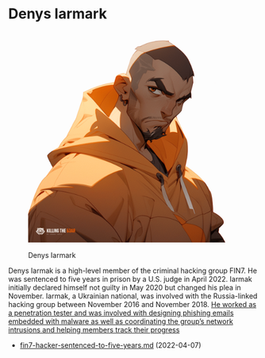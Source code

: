 # Denys Iarmark

<figure><img src="../../../../.gitbook/assets/denysIarmark.png" alt=""><figcaption><p>Denys Iarmark</p></figcaption></figure>

Denys Iarmak is a high-level member of the criminal hacking group FIN7. He was sentenced to five years in prison by a U.S. judge in April 2022. Iarmak initially declared himself not guilty in May 2020 but changed his plea in November. Iarmak, a Ukrainian national, was involved with the Russia-linked hacking group between November 2016 and November 2018. [He worked as a penetration tester and was involved with designing phishing emails embedded with malware as well as coordinating the group’s network intrusions and helping members track their progress](https://www.techmeme.com/220408/p1)

* [fin7-hacker-sentenced-to-five-years.md](fin7-hacker-sentenced-to-five-years.md "mention") (2022-04-07)
